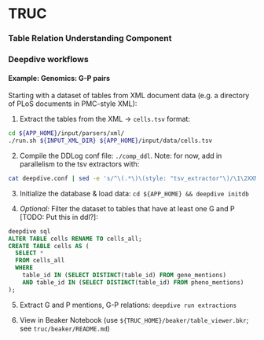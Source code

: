 # TRUC
### Table Relation Understanding Component

### Deepdive workflows

#### Example: Genomics: G-P pairs
Starting with a dataset of tables from XML document data (e.g. a directory of PLoS documents in PMC-style XML):
  1. Extract the tables from the XML -> `cells.tsv` format:
  ```bash  
  cd ${APP_HOME}/input/parsers/xml/
  ./run.sh ${INPUT_XML_DIR} ${APP_HOME}/input/data/cells.tsv
  ```
  
  2. Compile the DDLog conf file: `./comp_ddl`.  Note: for now, add in parallelism to the tsv extractors with:
  ```bash
  cat deepdive.conf | sed -e 's/^\(.*\)\(style: "tsv_extractor"\)/\1\2XXNXX\1parallelism: 8/g' -e $'s/XXNXX/\\\n/g' > deepdive.conf
  ```

  3. Initialize the database & load data: `cd ${APP_HOME} && deepdive initdb`
  
  4. *Optional:* Filter the dataset to tables that have at least one G and P [TODO: Put this in ddl?]:
  ```SQL  
  deepdive sql
  ALTER TABLE cells RENAME TO cells_all;
  CREATE TABLE cells AS (
    SELECT * 
    FROM cells_all 
    WHERE 
      table_id IN (SELECT DISTINCT(table_id) FROM gene_mentions)
      AND table_id IN (SELECT DISTINCT(table_id) FROM pheno_mentions)
  );
  ```
  
  5. Extract G and P mentions, G-P relations: `deepdive run extractions`
  
  6. View in Beaker Notebook (use `${TRUC_HOME}/beaker/table_viewer.bkr`; see `truc/beaker/README.md`)
